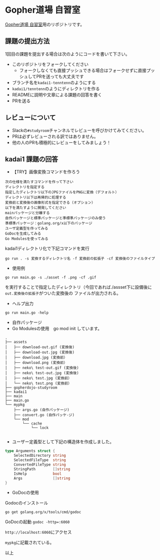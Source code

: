 # Gopher道場 自習室
[Gopher道場 自習室](https://gopherdojo.org/studyroom)用のリポジトリです。

## 課題の提出方法

1回目の課題を提出する場合は次のようにコードを書いて下さい。

* このリポジトリをフォークしてください
  * フォークしなくても直接プッシュできる場合はフォークせずに直接プッシュしてPRを送っても大丈夫です
* ブランチ名を`kadai1-tenntenn`のようにする
* `kadai1/tenntenn`のようにディレクトリを作る
* READMEに説明や文章による課題の回答を書く
* PRを送る

## レビューについて

* Slackの`#studyroom`チャンネルでレビューを呼びかけてみてください。
* PRは必ずレビューされる訳ではありません。
* 他の人のPRも積極的にレビューをしてみましょう！


## kadai1 課題の回答
* 【TRY】画像変換コマンドを作ろう

````
次の仕様を満たすコマンドを作って下さい
ディレクトリを指定する
指定したディレクトリ以下のJPGファイルをPNGに変換（デフォルト）
ディレクトリ以下は再帰的に処理する
変換前と変換後の画像形式を指定できる（オプション）
以下を満たすように開発してください
mainパッケージと分離する
自作パッケージと標準パッケージと準標準パッケージのみ使う
準標準パッケージ：golang.org/x以下のパッケージ
ユーザ定義型を作ってみる
GoDocを生成してみる
Go Modulesを使ってみる
````

kadai1ディレクトリ化で下記コマンドを実行

`````
go run . -s 変換するディレクトリ名 -f 変換前の拡張子 -cf 変換後のファイルタイプ
`````

- 使用例
````
go run main.go -s ./asset -f .png -cf .gif
````
を実行することで指定したディレクトリ（今回であれば./assset下に設備後に ```out.変換後の拡張子```がついた変換後の
ファイルが出力される。

* ヘルプ出力
```
go run main.go -help
```

* 自作パッケージ
* Go Modulesの使用　go mod init しています。
```aidl
. 
├── assets
│   ├── download-out.gif (変換後)
│   ├── download-out.jpg (変換後)
│   ├── download.jpg (変換前）
│   ├── download.png (変換前）
│   ├── neko\ test-out.gif (変換後)
│   ├── neko\ test-out.jpg (変換後)
│   ├── neko\ test.jpg (変換前）
│   └── neko\ test.png (変換前）
├── gopherdojo-studyroom
├── kadai1
├── main
├── main.go
└── mypkg
    ├── args.go (自作パッケージ)
    ├── convert.go (自作パッケ-ジ)
    └── mod
        └── cache
            └── lock


```

* ユーザー定義型として下記の構造体を作成しました。
```go
type Arguments struct {
	SelectedDirectory string
	SelectedFileType  string
	ConvertedFileType string
	StringPath        []string
	IsHelp            bool
	Args              []string
}
```

* GoDocの使用

Godocのインストール
````
go get golang.org/x/tools/cmd/godoc    
````

GoDocの起動
``
godoc -http=:6060 
``

``` http://localhost:6060 ```にアクセス

```mypkg```に記載されている。

以上